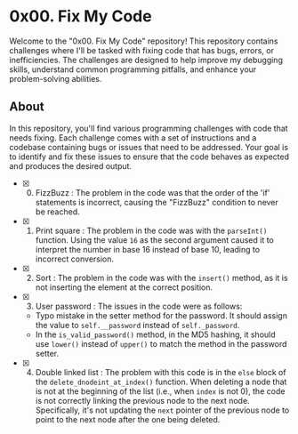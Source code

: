 # 0x00. Fix My Code

Welcome to the "0x00. Fix My Code" repository! This repository contains challenges where I'll be tasked with fixing code that has bugs, errors, or inefficiencies. The challenges are designed to help improve my debugging skills, understand common programming pitfalls, and enhance your problem-solving abilities.

## About

In this repository, you'll find various programming challenges with code that needs fixing. Each challenge comes with a set of instructions and a codebase containing bugs or issues that need to be addressed. Your goal is to identify and fix these issues to ensure that the code behaves as expected and produces the desired output.

- [x] 0. FizzBuzz :
	The problem in the code was that the order of the 'if' statements is incorrect, causing the "FizzBuzz" condition to never be reached.

- [x] 1. Print square :
	The problem in the code was with the `parseInt()` function. Using the value `16` as the second argument caused it to interpret the number in base 16 instead of base 10, leading to incorrect conversion.

- [x] 2. Sort :
	The problem in the code was with the `insert()` method, as it is not inserting the element at the correct position.

- [x] 3. User password :
	The issues in the code were as follows:
	-  Typo mistake in the setter method for the password. It should assign the value to `self.__password` instead of `self._password`.
	-  In the `is_valid_password()` method, in the MD5 hashing, it should use `lower()` instead of `upper()` to match the method in the password setter.

- [x] 4. Double linked list :
The problem with this code is in the `else` block of the `delete_dnodeint_at_index()` function. When deleting a node that is not at the beginning of the list (i.e., when `index` is not 0), the code is not correctly linking the previous node to the next node. Specifically, it's not updating the `next` pointer of the previous node to point to the next node after the one being deleted.

